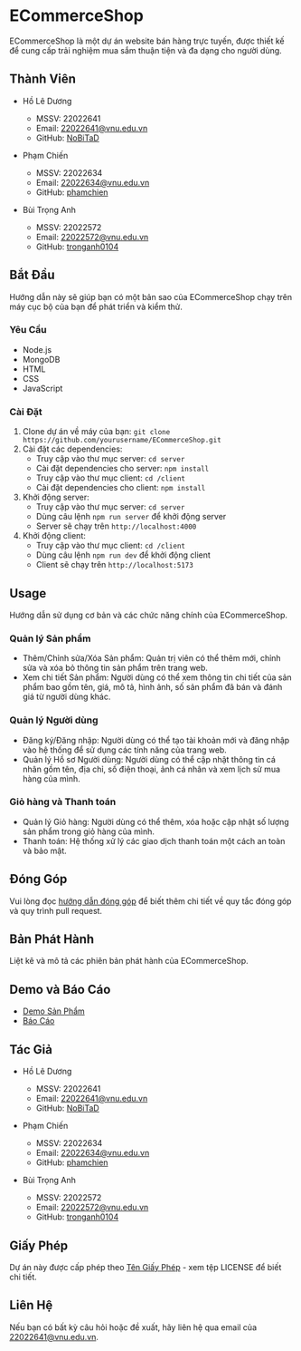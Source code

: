 # ECommerceShop

ECommerceShop là một dự án website bán hàng trực tuyến, được thiết kế để cung cấp trải nghiệm mua sắm thuận tiện và đa dạng cho người dùng.

## Thành Viên

- Hồ Lê Dương
  - MSSV: 22022641
  - Email: 22022641@vnu.edu.vn
  - GitHub: [NoBiTaD](https://github.com/duongllhtuet)

- Phạm Chiến
  - MSSV: 22022634
  - Email: 22022634@vnu.edu.vn
  - GitHub: [phamchien](https://github.com/phamchien)

- Bùi Trọng Anh
  - MSSV: 22022572
  - Email: 22022572@vnu.edu.vn
  - GitHub: [tronganh0104](https://github.com/tronganh0104)

## Bắt Đầu

Hướng dẫn này sẽ giúp bạn có một bản sao của ECommerceShop chạy trên máy cục bộ của bạn để phát triển và kiểm thử.

### Yêu Cầu

- Node.js
- MongoDB
- HTML
- CSS
- JavaScript

### Cài Đặt

1. Clone dự án về máy của bạn: `git clone https://github.com/yourusername/ECommerceShop.git`
2. Cài đặt các dependencies:
   - Truy cập vào thư mục server: `cd server`
   - Cài đặt dependencies cho server: `npm install`
   - Truy cập vào thư mục client: `cd /client`
   - Cài đặt dependencies cho client: `npm install`
3. Khởi động server:
   - Truy cập vào thư mục server: `cd server`
   - Dùng câu lệnh `npm run server` để khởi động server
   - Server sẽ chạy trên `http://localhost:4000`
4. Khởi động client:
   - Truy cập vào thư mục client: `cd /client`
   - Dùng câu lệnh `npm run dev` để khởi động client
   - Client sẽ chạy trên `http://localhost:5173`

## Usage

Hướng dẫn sử dụng cơ bản và các chức năng chính của ECommerceShop.

### Quản lý Sản phẩm

- Thêm/Chỉnh sửa/Xóa Sản phẩm: Quản trị viên có thể thêm mới, chỉnh sửa và xóa bỏ thông tin sản phẩm trên trang web.
- Xem chi tiết Sản phẩm: Người dùng có thể xem thông tin chi tiết của sản phẩm bao gồm tên, giá, mô tả, hình ảnh, số sản phẩm đã bán và đánh giá từ người dùng khác.

### Quản lý Người dùng

- Đăng ký/Đăng nhập: Người dùng có thể tạo tài khoản mới và đăng nhập vào hệ thống để sử dụng các tính năng của trang web.
- Quản lý Hồ sơ Người dùng: Người dùng có thể cập nhật thông tin cá nhân gồm tên, địa chỉ, số điện thoại, ảnh cá nhân và xem lịch sử mua hàng của mình.

### Giỏ hàng và Thanh toán

- Quản lý Giỏ hàng: Người dùng có thể thêm, xóa hoặc cập nhật số lượng sản phẩm trong giỏ hàng của mình.
- Thanh toán: Hệ thống xử lý các giao dịch thanh toán một cách an toàn và bảo mật.

## Đóng Góp

Vui lòng đọc [hướng dẫn đóng góp](CONTRIBUTING.md) để biết thêm chi tiết về quy tắc đóng góp và quy trình pull request.

## Bản Phát Hành

Liệt kê và mô tả các phiên bản phát hành của ECommerceShop.

## Demo và Báo Cáo

- [Demo Sản Phẩm](https://drive.google.com/drive/folders/14VCYSZzuCpsX3oBiUTa81Ff3sKRaLGD-?usp=sharing)  
- [Báo Cáo](https://drive.google.com/drive/folders/14VCYSZzuCpsX3oBiUTa81Ff3sKRaLGD-?usp=sharing)

## Tác Giả

- Hồ Lê Dương
  - MSSV: 22022641
  - Email: 22022641@vnu.edu.vn
  - GitHub: [NoBiTaD](https://github.com/duongllhtuet)

- Phạm Chiến
  - MSSV: 22022634
  - Email: 22022634@vnu.edu.vn
  - GitHub: [phamchien](https://github.com/phamchien)

- Bùi Trọng Anh
  - MSSV: 22022572
  - Email: 22022572@vnu.edu.vn
  - GitHub: [tronganh0104](https://github.com/tronganh0104)

## Giấy Phép

Dự án này được cấp phép theo [Tên Giấy Phép](LICENSE) - xem tệp LICENSE để biết chi tiết.

## Liên Hệ

Nếu bạn có bất kỳ câu hỏi hoặc đề xuất, hãy liên hệ qua email của 22022641@vnu.edu.vn.
